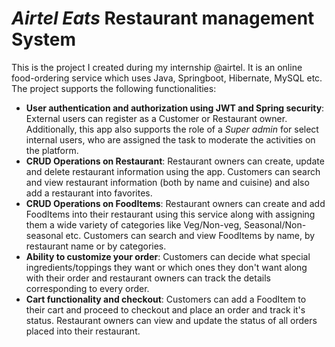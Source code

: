 # _Airtel Eats_ Restaurant management System
This is the project I created during my internship @airtel. It is an online food-ordering service which uses Java, Springboot, Hibernate, MySQL etc. The project supports the following functionalities:
- __User authentication and authorization using JWT and Spring security__: External users can register as a Customer or Restaurant owner. Additionally, this app also supports the role of a _Super admin_ for select internal users, who are assigned the task to moderate the activities on the platform.
- __CRUD Operations on Restaurant__: Restaurant owners can create, update and delete restaurant information using the app. Customers can search and view restaurant information (both by name and cuisine) and also add a restaurant into favorites.
- __CRUD Operations on FoodItems__: Restaurant owners can create and add FoodItems into their restaurant using this service along with assigning them a wide variety of categories like Veg/Non-veg, Seasonal/Non-seasonal etc. Customers can search and view FoodItems by name, by restaurant name or by categories.
- __Ability to customize your order__: Customers can decide what special ingredients/toppings they want or which ones they don't want along with their order and restaurant owners can track the details corresponding to every order.
- __Cart functionality and checkout__: Customers can add a FoodItem to their cart and proceed to checkout and place an order and track it's status. Restaurant owners can view and update the status of all orders placed into their restaurant.
